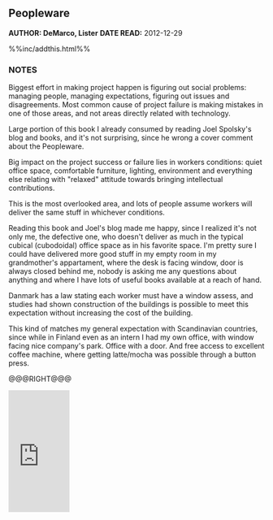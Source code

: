 Peopleware
----------

**AUTHOR: DeMarco, Lister** **DATE READ:** 2012-12-29

%%inc/addthis.html%%

### NOTES ###

Biggest effort in making project happen is figuring out social problems:
managing people, managing expectations, figuring out issues and disagreements.
Most common cause of project failure is making mistakes in one of those
areas, and not areas directly related with technology.

Large portion of this book I already consumed by reading Joel Spolsky's blog
and books, and it's not surprising, since he wrong a cover comment about the
Peopleware.

Big impact on the project success or failure lies in workers conditions:
quiet office space, comfortable furniture, lighting, environment and
everything else relating with "relaxed" attitude towards bringing
intellectual contributions.

This is the most overlooked area, and lots of people assume workers will
deliver the same stuff in whichever conditions.

Reading this book and Joel's blog made me happy, since I realized it's not
only me, the defective one, who doesn't deliver as much in the typical
cubical (cubodoidal) office space as in his favorite space. I'm pretty sure
I could have delivered more good stuff in my empty room in my grandmother's
appartament, where the desk is facing window, door is always closed behind
me, nobody is asking me any questions about anything and where I have lots
of useful books available at a reach of hand.

Danmark has a law stating each worker must have a window assess, and studies
had shown construction of the buildings is possible to meet this expectation
without increasing the cost of the building.

This kind of matches my general expectation with Scandinavian countries,
since while in Finland even as an intern I had my own office, with window
facing nice company's park. Office with a door. And free access to excellent
coffee machine, where getting latte/mocha was possible through a button
press.

@@@RIGHT@@@

<iframe src="http://rcm.amazon.com/e/cm?lt1=_blank&bc1=FFFFFF&IS2=1&npa=1&bg1=FFFFFF&fc1=000000&lc1=FF0000&t=wojcadamkoszh-20&o=1&p=8&l=as4&m=amazon&f=ifr&ref=ss_til&asins=0932633439" style="width:120px;height:240px;" scrolling="no" marginwidth="0" marginheight="0" frameborder="0"></iframe>

